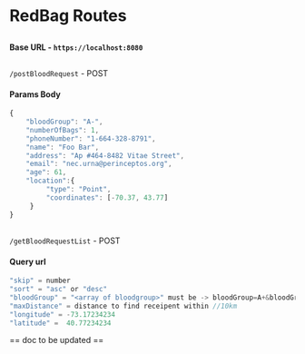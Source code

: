 # RedBag Routes
##
#### Base URL - `https://localhost:8080`

##
`/postBloodRequest` - POST

#### Params Body
```js
{
	"bloodGroup": "A-",
	"numberOfBags": 1,
	"phoneNumber": "1-664-328-8791",
	"name": "Foo Bar",
	"address": "Ap #464-8482 Vitae Street",
	"email": "nec.urna@perinceptos.org",
	"age": 61,
	"location":{ 
         "type": "Point",
         "coordinates": [-70.37, 43.77]
     }
}
```

##
`/getBloodRequestList` - POST

#### Query url
```js
"skip" = number
"sort" = "asc" or "desc"
"bloodGroup" = "<array of bloodgroup>" must be -> bloodGroup=A+&bloodGroup=O- in encoded format
"maxDistance" = distance to find receipent within //10km
"longitude" = -73.17234234
"latitude" =  40.77234234
```

== doc to be updated == 